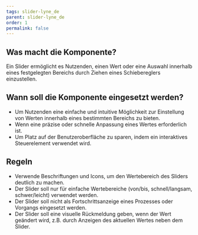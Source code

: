 ```yaml
---
tags: slider-lyne_de
parent: slider-lyne_de
order: 1
permalink: false
---
```


## Was macht die Komponente?
Ein Slider ermöglicht es Nutzenden, einen Wert oder eine Auswahl innerhalb eines festgelegten Bereichs durch Ziehen eines Schiebereglers einzustellen.

## Wann soll die Komponente eingesetzt werden?
* Um Nutzenden eine einfache und intuitive Möglichkeit zur Einstellung von Werten innerhalb eines bestimmten Bereichs zu bieten.
* Wenn eine präzise oder schnelle Anpassung eines Wertes erforderlich ist.
* Um Platz auf der Benutzeroberfläche zu sparen, indem ein interaktives Steuerelement verwendet wird.

## Regeln
* Verwende Beschriftungen und Icons, um den Wertebereich des Sliders deutlich zu machen.
* Der Slider soll nur für einfache Wertebereiche (von/bis, schnell/langsam, schwer/leicht) verwendet werden.
* Der Slider soll nicht als Fortschrittsanzeige eines Prozesses oder Vorgangs eingesetzt werden.
* Der Slider soll eine visuelle Rückmeldung geben, wenn der Wert geändert wird, z.B. durch Anzeigen des aktuellen Wertes neben dem Slider.